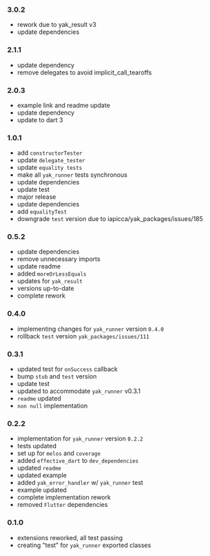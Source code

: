 ### 3.0.2
- rework due to yak_result v3
- update dependencies

### 2.1.1
- update dependency
- remove delegates to avoid implicit_call_tearoffs

### 2.0.3
- example link and readme update
- update dependency
- update to dart 3

###  1.0.1
- add `constructorTester`
- update `delegate_tester`
- update `equality tests`
- make all `yak_runner` tests synchronous
- update dependencies
- update test
- major release
- update dependencies
- add `equalityTest`
- downgrade `test` version due to iapicca/yak_packages/issues/185

###  0.5.2
- update dependencies
- remove unnecessary imports
- update readme
- added `moreOrLessEquals`
- updates for `yak_result`
- versions up-to-date
- complete rework

###  0.4.0
- implementing changes for `yak_runner` version `0.4.0`
- rollback `test` version `yak_packages/issues/111`

###  0.3.1
- updated test for `onSuccess` callback
- bump `stub` and `test` version
- update test
- updated to accommodate `yak_runner` v0.3.1
- `readme` updated
- `non null` implementation

###  0.2.2
-  implementation for `yak_runner` version `0.2.2`
- tests updated
- set up for `melos` and `coverage`
- added `effective_dart` to `dev_dependencies`
- updated `readme`
- updated example
- added `yak_error_handler` w/ `yak_runner` test
- example updated
- complete implementation rework
- removed `Flutter` dependencies

###  0.1.0
- extensions reworked, all test passing
- creating "test" for `yak_runner` exported classes